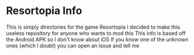 # Resortopia Info
This is simply directories for the game Resortopia
I decided to make this useless repository for anyone who wants to mod this
This info is based off the Android APK so I don't know about iOS
If you know one of the unknown ones (which I doubt) you can open an issue and tell me
